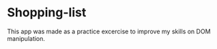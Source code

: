 # Shopping-list
This app was made as a practice excercise to improve my skills on DOM manipulation.
